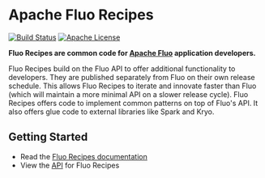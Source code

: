 <!--
Licensed to the Apache Software Foundation (ASF) under one or more
contributor license agreements.  See the NOTICE file distributed with
this work for additional information regarding copyright ownership.
The ASF licenses this file to You under the Apache License, Version 2.0
(the "License"); you may not use this file except in compliance with
the License.  You may obtain a copy of the License at

    http://www.apache.org/licenses/LICENSE-2.0

Unless required by applicable law or agreed to in writing, software
distributed under the License is distributed on an "AS IS" BASIS,
WITHOUT WARRANTIES OR CONDITIONS OF ANY KIND, either express or implied.
See the License for the specific language governing permissions and
limitations under the License.
-->
# Apache Fluo Recipes

[![Build Status][ti]][tl] [![Apache License][li]][ll]

**Fluo Recipes are common code for [Apache Fluo][fluo] application developers.**

Fluo Recipes build on the Fluo API to offer additional functionality to developers.
They are published separately from Fluo on their own release schedule.
This allows Fluo Recipes to iterate and innovate faster than Fluo (which will maintain
a more minimal API on a slower release cycle). Fluo Recipes offers code to implement
common patterns on top of Fluo's API.  It also offers glue code to external libraries
like Spark and Kryo.

## Getting Started

* Read the [Fluo Recipes documentation][fluo-docs]
* View the [API][fluo-api] for Fluo Recipes

[fluo]: https://fluo.apache.org/
[fluo-api]: https://fluo.apache.org/api/
[fluo-docs]: https://fluo.apache.org/docs/
[ti]: https://travis-ci.org/apache/fluo-recipes.svg?branch=master
[tl]: https://travis-ci.org/apache/fluo-recipes
[li]: http://img.shields.io/badge/license-ASL-blue.svg
[ll]: https://github.com/apache/fluo-recipes/blob/master/LICENSE
